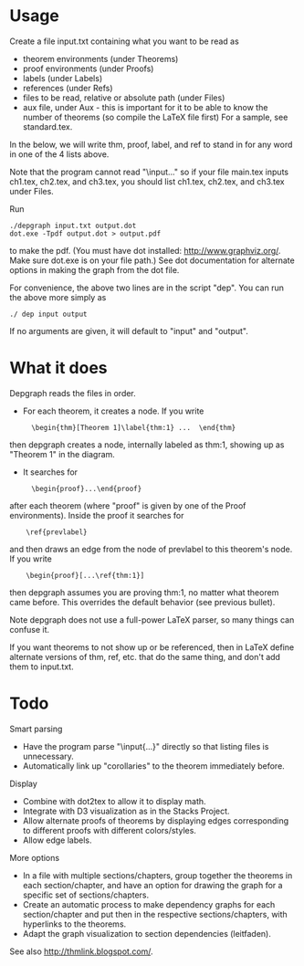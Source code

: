 # Usage #

Create a file input.txt containing what you want to be read as 
* theorem environments (under Theorems)
* proof environments (under Proofs)
* labels (under Labels)
* references (under Refs)
* files to be read, relative or absolute path (under Files)
* aux file, under Aux - this is important for it to be able to know the number of theorems (so compile the LaTeX file first)
For a sample, see standard.tex.

In the below, we will write thm, proof, label, and ref to stand in for any word in one of the 4 lists above.

Note that the program cannot read "\input..." so if your file main.tex inputs ch1.tex, ch2.tex, and ch3.tex, you should list ch1.tex, ch2.tex, and ch3.tex under Files.

Run

    ./depgraph input.txt output.dot
    dot.exe -Tpdf output.dot > output.pdf

to make the pdf. (You must have dot installed: http://www.graphviz.org/. Make sure dot.exe is on your file path.) See dot documentation for alternate options in making the graph from the dot file.

For convenience, the above two lines are in the script "dep". You can run the above more simply as

	./ dep input output

If no arguments are given, it will default to "input" and "output".

# What it does #

Depgraph reads the files in order.

* For each theorem, it creates a node. If you write

        \begin{thm}[Theorem 1]\label{thm:1} ...  \end{thm} 

then depgraph creates a node, internally labeled as thm:1, showing up as "Theorem 1" in the diagram.

* It searches for

        \begin{proof}...\end{proof} 
after each theorem (where "proof" is given by one of the Proof environments). Inside the proof it searches for

        \ref{prevlabel}
and then draws an edge from the node of prevlabel to this theorem's node. If you write

        \begin{proof}[...\ref{thm:1}]
then depgraph assumes you are proving thm:1, no matter what theorem came before. This overrides the default behavior (see previous bullet).

Note depgraph does not use a full-power LaTeX parser, so many things can confuse it.

If you want theorems to not show up or be referenced, then in LaTeX define alternate versions of thm, ref, etc. that do the same thing, and don't add them to input.txt.

# Todo #

Smart parsing
* Have the program parse "\input{...}" directly so that listing files is unnecessary.
* Automatically link up "corollaries" to the theorem immediately before.

Display
* Combine with dot2tex to allow it to display math.
* Integrate with D3 visualization as in the Stacks Project.
* Allow alternate proofs of theorems by displaying edges corresponding to different proofs with different colors/styles.
* Allow edge labels.

More options
* In a file with multiple sections/chapters, group together the theorems in each section/chapter, and have an option for drawing the graph for a specific set of sections/chapters.
* Create an automatic process to make dependency graphs for each section/chapter and put then in the respective sections/chapters, with hyperlinks to the theorems.
* Adapt the graph visualization to section dependencies (leitfaden).

See also http://thmlink.blogspot.com/.
